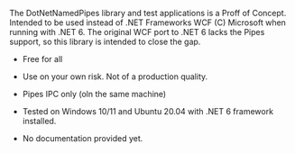The DotNetNamedPipes library and test applications is a Proff of Concept. Intended to be used instead of .NET Frameworks WCF (C) Microsoft when running with .NET 6.
The original WCF port to .NET 6 lacks the Pipes support, so this library is intended to close the gap.

* Free for all

* Use on your own risk. Not of a production quality.

* Pipes IPC only (oln the same machine)

* Tested on Windows 10/11 and Ubuntu 20.04 with .NET 6 framework installed.

* No documentation provided yet.

